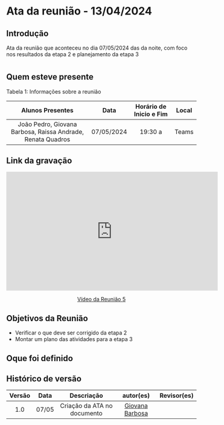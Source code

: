 # Ata da reunião - 13/04/2024

## Introdução
Ata da reunião que aconteceu no dia 07/05/2024 das  da noite, com foco nos resultados da etapa 2 e planejamento da etapa 3 

#

## Quem esteve presente

Tabela 1: Informações sobre a reunião

| Alunos Presentes       | Data | Horário de Inicio e Fim                                 | Local            |
| :--------: | :----: | :--------------------:                    | :---------------: |
|  João Pedro, Giovana Barbosa, Raissa Andrade, Renata Quadros |  07/05/2024   | 19:30 a  | Teams  | 

## Link da gravação

<p style="text-align: center"><iframe width="560" height="315" src="https://www.youtube.com/embed/xxQUavtPAr8" title="YouTube video player" frameborder="0" allow="accelerometer; autoplay; clipboard-write; encrypted-media; gyroscope; picture-in-picture; web-share" referrerpolicy="strict-origin-when-cross-origin" allowfullscreen></iframe></p>
<p style="text-align: center"><a href="https://youtu.be/xxQUavtPAr8" target="blanket">Vídeo da Reunião 5</a></p>

## Objetivos da Reunião

- Verificar o que deve ser corrigido da etapa 2
- Montar um plano das atividades para a etapa 3

## Oque foi definido



## Histórico de versão
|                            Versão                             |              Data               |                    Descriação                     | autor(es)           |  Revisor(es)          |
| :----------------------------------------------------------: | :-------------------------------: | :-------------------------------------------------: | :-------------------------------: |  :-------------------------------: | 
| 1.0 |  07/05  | Criação da ATA no documento |[Giovana Barbosa ](https://github.com/gio221) ||| 